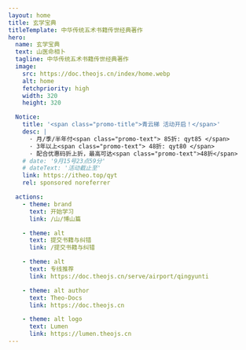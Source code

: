 ```yaml
---
layout: home
title: 玄学宝典
titleTemplate: 中华传统五术书籍传世经典著作
hero:
  name: 玄学宝典
  text: 山医命相卜
  tagline: 中华传统五术书籍传世经典著作
  image:
    src: https://doc.theojs.cn/index/home.webp
    alt: home
    fetchpriority: high
    width: 320
    height: 320

  Notice:
    title: '<span class="promo-title">青云梯 活动开启！</span>'
    desc: |
      · 月/季/半年付<span class="promo-text"> 85折: qyt85 </span>
      · 3年以上<span class="promo-text"> 48折: qyt80 </span>
      · 配合优惠码折上折，最高可达<span class="promo-text">48折</span>
    # date: '9月15号23点59分'
    # dateText: '活动截止至'
    link: https://itheo.top/qyt
    rel: sponsored noreferrer

  actions:
    - theme: brand
      text: 开始学习
      link: /山/博山篇

    - theme: alt
      text: 提交书籍与纠错
      link: /提交书籍与纠错

    - theme: alt
      text: 专线推荐
      link: https://doc.theojs.cn/serve/airport/qingyunti

    - theme: alt author
      text: Theo-Docs
      link: https://doc.theojs.cn

    - theme: alt logo
      text: Lumen
      link: https://lumen.theojs.cn
---
```


<Home />
